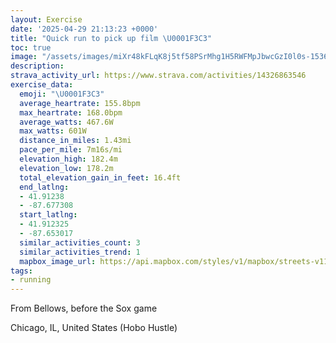 ```yaml
---
layout: Exercise
date: '2025-04-29 21:13:23 +0000'
title: "Quick run to pick up film \U0001F3C3"
toc: true
image: "/assets/images/miXr48kFLqK8j5tf58PSrMhg1H5RWFMpJbwcGzI0l0s-1536x2048.jpg.jpeg"
description:
strava_activity_url: https://www.strava.com/activities/14326863546
exercise_data:
  emoji: "\U0001F3C3"
  average_heartrate: 155.8bpm
  max_heartrate: 168.0bpm
  average_watts: 467.6W
  max_watts: 601W
  distance_in_miles: 1.43mi
  pace_per_mile: 7m16s/mi
  elevation_high: 182.4m
  elevation_low: 178.2m
  total_elevation_gain_in_feet: 16.4ft
  end_latlng:
  - 41.91238
  - -87.677308
  start_latlng:
  - 41.912325
  - -87.653017
  similar_activities_count: 3
  similar_activities_trend: 1
  mapbox_image_url: https://api.mapbox.com/styles/v1/mapbox/streets-v11/static/path-5+787af2-1.0(ivx~Ffw~uOF%5EBvBAhABjBPvBOhCEfGDbAAJB%7CA%3FdAD%60AGlGBb%40%40vCFbCCd%40%40FA%7CBF~DCv%40FXCFGD%3FH%3FhBOf%40%40FHR%40RAh%40H%60B%3FnAFhC%3FbADZ%40n%40ELC%40U%3FSEa%40Hy%40B_EFC%40%3Fz%40EZA%60%40BF%40x%40D~AAV%40r%40IpBK%60%40%3Fd%40Eb%40%40hADx%40BzEBh%40%3FzE%40~%40AfAFdAC%60B),pin-s-s+e5b22e(-87.65316,41.91093),pin-s-f+89ae00(-87.67544000000004,41.91240999999999)/auto/800x800?access_token=pk.eyJ1Ijoiam9zaGJlY2ttYW4iLCJhIjoiY205eWR2aDd1MWZ6djJrbXc4a3M0bWZleiJ9.XiG9OWkNcZk2QzjJbxLB4A
tags:
- running
---
```


From Bellows, before the Sox game

Chicago, IL, United States (Hobo Hustle)
